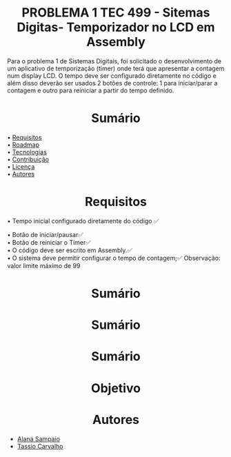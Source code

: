 <h1 align="center"> PROBLEMA 1 TEC 499 - Sitemas Digitas- Temporizador no LCD em Assembly </h1> 
Para o problema 1 de Sistemas Digitais, foi solicitado o desenvolvimento de um aplicativo de temporização (timer) 
onde terá que apresentar a contagem num display LCD. O tempo deve ser configurado diretamente no código e além disso
deverão ser usados 2 botões de controle: 1 para iniciar/parar a contagem e outro para reiniciar a partir do tempo definido.
 

<h1 align="center"> Sumário </h1>  

• <a href="#Requisitos">Requisitos</a>  
• <a href="#roadmap">Roadmap</a>  
• <a href="#tecnologias">Tecnologias</a>  
• <a href="#contribuicao">Contribuição</a>  
• <a href="#licenc-a">Licença</a>  
• <a href="#Autores">Autores</a>  

<h1 align="center">Requisitos</h1> 
• Tempo inicial configurado diretamente do código ✅  

• Botão de iniciar/pausar✅  
• Botão de reiniciar o Timer✅  
• O código deve ser escrito em Assembly.✅  
• O sistema deve permitir configurar o tempo de contagem;✅
       Observação: valor limite máximo de 99

<h1 align="center"> Sumário </h1> 

<h1 align="center"> Sumário </h1> 


<h1 align="center"> Sumário </h1> 

<h1 align="center">Objetivo</h1>

<h1 align="center">Autores</h1>  

* <a href="https://github.com/AlanaSampaio">Alana Sampaio</a>  
* <a href="https://github.com/tassiocarvalho">Tassio Carvalho</a>
